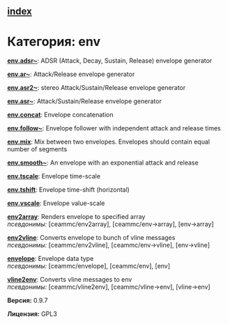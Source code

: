 [index](index.html) 
---

# Категория: env




[**env.adsr~**](env.adsr~.html): ADSR (Attack, Decay, Sustain, Release) envelope generator 

[**env.ar~**](env.ar~.html): Attack/Release envelope generator 

[**env.asr2~**](env.asr2~.html): stereo Attack/Sustain/Release envelope generator 

[**env.asr~**](env.asr~.html): Attack/Sustain/Release envelope generator 

[**env.concat**](env.concat.html): Envelope concatenation 

[**env.follow~**](env.follow~.html): Envelope follower with independent attack and release times 

[**env.mix**](env.mix.html): Mix between two envelopes. Envelopes should contain equal number of segments 

[**env.smooth~**](env.smooth~.html): An envelope with an exponential attack and release 

[**env.tscale**](env.tscale.html): Envelope time-scale 

[**env.tshift**](env.tshift.html): Envelope time-shift (horizontal) 

[**env.vscale**](env.vscale.html): Envelope value-scale 

[**env2array**](env2array.html): Renders envelope to specified array <br>
_псевдонимы:_ \[ceammc/env2array\], \[ceammc/env-&gt;array\], \[env-&gt;array\]


[**env2vline**](env2vline.html): Converts envelope to bunch of vline messages <br>
_псевдонимы:_ \[ceammc/env2vline\], \[ceammc/env-&gt;vline\], \[env-&gt;vline\]


[**envelope**](envelope.html): Envelope data type <br>
_псевдонимы:_ \[ceammc/envelope\], \[ceammc/env\], \[env\]


[**vline2env**](vline2env.html): Converts vline messages to env <br>
_псевдонимы:_ \[ceammc/vline2env\], \[ceammc/vline-&gt;env\], \[vline-&gt;env\]



**Версия:** 0.9.7

**Лицензия:** GPL3
